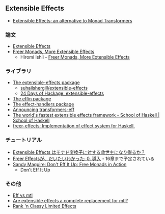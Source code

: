 ## Extensible Effects
* [Extensible Effects: an alternative to Monad Transformers](http://okmij.org/ftp/Haskell/extensible/)

### 論文
* [Extensible Effects](http://www.cs.indiana.edu/~sabry/papers/exteff.pdf)
* [Freer Monads, More Extensible Effects](http://okmij.org/ftp/Haskell/extensible/more.pdf)
  * Hiromi Ishii - [Freer Monads, More Extensible Effects](https://www.slideshare.net/konn/freer-monads-more-extensible-effects-59411772)

### ライブラリ
* [The extensible-effects package](https://hackage.haskell.org/package/extensible-effects)
  * [suhailshergill/extensible-effects](https://github.com/suhailshergill/extensible-effects)
  * [24 Days of Hackage: extensible-effects](https://ocharles.org.uk/blog/posts/2013-12-04-24-days-of-hackage-extensible-effects.html)
* [The effin package](https://hackage.haskell.org/package/effin)
* [The effect-handlers package](https://hackage.haskell.org/package/effect-handlers)
* [Announcing transformers-eff](https://ocharles.org.uk/blog/posts/2016-04-23-transformers-eff.html)
* [The world's fastest extensible effects framework - School of Haskell | School of Haskell](https://www.schoolofhaskell.com/user/fumieval/extensible/the-world-s-fastest-extensible-effects-framework)
* [freer-effects: Implementation of effect system for Haskell.](https://hackage.haskell.org/package/freer-effects)

### チュートリアル
* [Extensible Effects はモナド変換子に対する救世主になり得るか？](http://konn-san.com/prog/haskell/extensible-effects.html)
* [Freer Effectsが、だいたいわかった: 0. 導入](http://qiita.com/YoshikuniJujo/items/c71644b5af1f5195cbf3) - 16章まで予定されている
* [Sandy Maguire: Don't Eff It Up: Free Monads in Action](https://www.youtube.com/watch?v=gUPuWHAt6SA)
  * [Don't Eff It Up](http://reasonablypolymorphic.com/dont-eff-it-up/#/title)

### その他
* [Eff vs mtl](https://www.reddit.com/r/haskell/comments/1j9n5y/extensible_effects_an_alternative_to_monad/cbcwbsa)
* [Are extensible effects a complete replacement for mtl?](http://www.reddit.com/r/haskell/comments/387ex0/are_extensible_effects_a_complete_replacement_for/crt1pzm)
* [Rank 'n Classy Limited Effects](http://www.parsonsmatt.org/2016/07/14/rank_n_classy_limited_effects.html)
